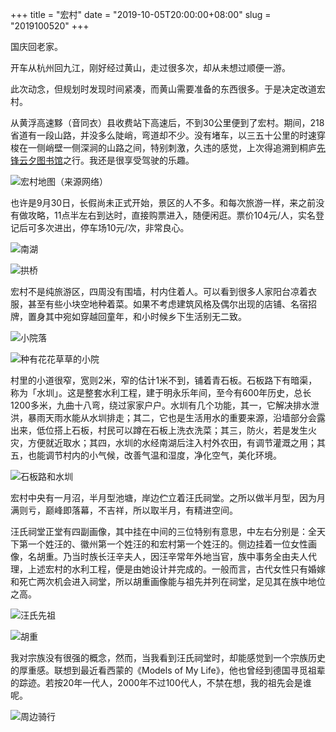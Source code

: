 +++
title = "宏村"
date = "2019-10-05T20:00:00+08:00"
slug = "2019100520"
+++

国庆回老家。

开车从杭州回九江，刚好经过黄山，走过很多次，却从未想过顺便一游。

此次动念，但规划时发现时间紧凑，而黄山需要准备的东西很多。于是决定改道宏村。

从黄浮高速黟（音同衣）县收费站下高速后，不到30公里便到了宏村。期间，218省道有一段山路，并没多么陡峭，弯道却不少。没有堵车，以三五十公里的时速穿梭在一侧峭壁一侧深涧的山路之间，特别刺激，久违的感觉，上次得追溯到桐庐[先锋云夕图书馆](/blog/2018050611.html)之行。我还是很享受驾驶的乐趣。

![宏村地图（来源网络）](/blog_static/2019/20191005-hongcun-00.jpg)

也许是9月30日，长假尚未正式开始，景区的人不多。和每次旅游一样，来之前没有做攻略，11点半左右到达时，直接购票进入，随便闲逛。票价104元/人，实名登记后可多次进出，停车场10元/次，非常良心。

![南湖](/blog_static/2019/20191005-hongcun-01.jpg)

![拱桥](/blog_static/2019/20191005-hongcun-02.jpg)

宏村不是纯旅游区，四周没有围墙，村内住着人。可以看到很多人家阳台凉着衣服，甚至有些小块空地种着菜。如果不考虑建筑风格及偶尔出现的店铺、名宿招牌，置身其中宛如穿越回童年，和小时候乡下生活别无二致。

![小院落](/blog_static/2019/20191005-hongcun-08.jpg)

![种有花花草草的小院](/blog_static/2019/20191005-hongcun-07.jpg)

村里的小道很窄，宽则2米，窄的估计1米不到，铺着青石板。石板路下有暗渠，称为「水圳」。这是整套水利工程，建于明永乐年间，至今有600年历史，总长1200多米，九曲十八弯，绕过家家户户。水圳有几个功能，其一，它解决排水泄洪，暴雨天雨水能从水圳排走；其二，它也是生活用水的重要来源，沿墙部分会露出来，低位搭上石板，村民可以蹲在石板上洗衣洗菜；其三，防火，若是发生火灾，方便就近取水；其四，水圳的水经南湖后注入村外农田，有调节灌溉之用；其五，也能调节村内的小气候，改善气温和湿度，净化空气，美化环境。

![石板路和水圳](/blog_static/2019/20191005-hongcun-04.jpg)

宏村中央有一月沼，半月型池塘，岸边伫立着汪氏祠堂。之所以做半月型，因为月满则亏，巅峰即落幕，不吉祥，所以取半月，有精进空间。

汪氏祠堂正堂有四副画像，其中挂在中间的三位特别有意思，中左右分别是：全天下第一个姓汪的、徽州第一个姓汪的和宏村第一个姓汪的。侧边挂着一位女性画像，名胡重。乃当时族长汪辛夫人，因汪辛常年外地当官，族中事务全由夫人代理，上述宏村的水利工程，便是由她设计并完成的。一般而言，古代女性只有婚嫁和死亡两次机会进入祠堂，所以胡重画像能与祖先并列在祠堂，足见其在族中地位之高。

![汪氏先祖](/blog_static/2019/20191005-hongcun-12.jpg)

![胡重](/blog_static/2019/20191005-hongcun-13.jpg)

我对宗族没有很强的概念，然而，当我看到汪氏祠堂时，却能感觉到一个宗族历史的厚重感。联想到最近看西蒙的《Models of My Life》，他也曾经到德国寻觅祖辈的踪迹。若按20年一代人，2000年不过100代人，不禁在想，我的祖先会是谁呢。

![周边骑行](/blog_static/2019/20191005-hongcun-15.jpg)











